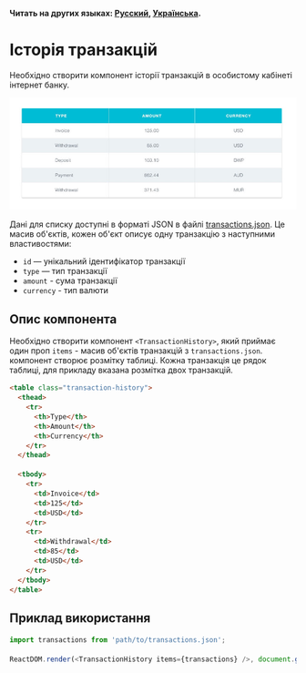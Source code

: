**Читать на других языках: [Русский](README.md), [Українська](README.ua.md).**

# Історія транзакцій

Необхідно створити компонент історії транзакцій в особистому кабінеті інтернет банку.

![preview](./preview.jpg)

Дані для списку доступні в форматі JSON в файлі [transactions.json](./transactions.json). Це масив
об'єктів, кожен об'єкт описує одну транзакцію з наступними властивостями:

- `id` — унікальний ідентифікатор транзакції
- `type` — тип транзакції
- `amount` - сума транзакції
- `currency` - тип валюти

## Опис компонента

Необхідно створити компонент `<TransactionHistory>`, який приймає один проп `items` - масив об'єктів
транзакцій з `transactions.json`. компонент створює розмітку таблиці. Кожна транзакція це рядок
таблиці, для прикладу вказана розмітка двох транзакцій.

```html
<table class="transaction-history">
  <thead>
    <tr>
      <th>Type</th>
      <th>Amount</th>
      <th>Currency</th>
    </tr>
  </thead>

  <tbody>
    <tr>
      <td>Invoice</td>
      <td>125</td>
      <td>USD</td>
    </tr>
    <tr>
      <td>Withdrawal</td>
      <td>85</td>
      <td>USD</td>
    </tr>
  </tbody>
</table>
```

## Приклад використання

```js
import transactions from 'path/to/transactions.json';

ReactDOM.render(<TransactionHistory items={transactions} />, document.getElementById('root'));
```
